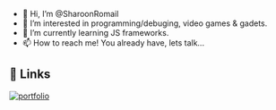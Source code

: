 - 👋 Hi, I’m @SharoonRomail
- 👀 I’m interested in programming/debuging, video games & gadets.
- 🌱 I’m currently learning JS frameworks.
- 📫 How to reach me! You already have, lets talk...

## 🔗 Links
[![portfolio](https://img.shields.io/badge/my_portfolio-000?style=for-the-badge&logo=ko-fi&logoColor=white)](https://sharoonromail.com/)

<!---
SharoonRomail/SharoonRomail is a ✨ special ✨ repository because its `README.md` (this file) appears on your GitHub profile.
You can click the Preview link to take a look at your changes.
--->
